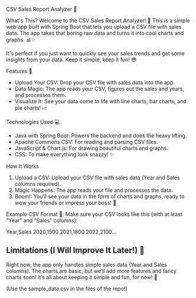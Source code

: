 CSV Sales Report Analyzer 🚀

What's This?
Welcome to the CSV Sales Report Analyzer! 🎉 This is a simple web app built with Spring Boot that lets you upload a CSV file with sales data. The app takes that boring raw data and turns it into cool charts and graphs. 📊✨

It's perfect if you just want to quickly see your sales trends and get some insights from your data. Keep it simple, keep it fun! 😎

Features 🌟
- Upload Your CSV: Drop your CSV file with sales data into the app.
- Data Magic: The app reads your CSV, figures out the sales and years, and processes them.
- Visualize It: See your data come to life with line charts, bar charts, and pie charts! 📈

Technologies Used 💻
- Java with Spring Boot: Powers the backend and does the heavy lifting.
- Apache Commons CSV: For reading and parsing CSV files.
- JavaScript & Chart.js: For drawing beautiful charts and graphs.
- CSS: To make everything look snazzy! ✨

How It Works
1. Upload a CSV: Upload your CSV file with sales data (Year and Sales columns required).
2. Magic Happens: The app reads your file and processes the data.
3. Boom!: You’ll see your data in the form of charts and graphs, ready to wow your friends or impress your boss! 💼

Example CSV Format 📄:
Make sure your CSV looks like this (with at least "Year" and "Sales" columns):

Year,Sales 
2020,1500 
2021,1800 
2022,2100...


## Limitations (I Will Improve It Later!) 🚧
Right now, the app only handles simple sales data (Year and Sales columns).
The charts are basic, but we’ll add more features and fancy charts soon!
It’s all about keeping it simple and fun, for now! 🎉

(Use the sample_data.csv in the files of the repo!)



